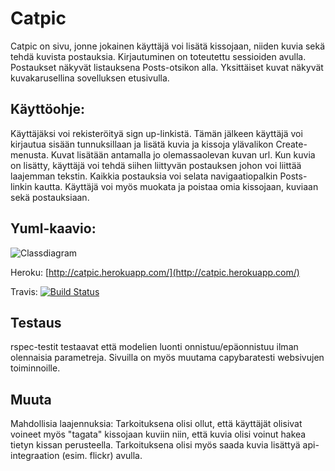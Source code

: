 # Catpic

Catpic on sivu, jonne jokainen käyttäjä voi lisätä kissojaan, niiden kuvia sekä tehdä kuvista postauksia. Kirjautuminen on toteutettu sessioiden avulla. Postaukset näkyvät listauksena Posts-otsikon alla. Yksittäiset kuvat näkyvät kuvakarusellina sovelluksen etusivulla.

## Käyttöohje: 
Käyttäjäksi voi rekisteröityä sign up-linkistä. Tämän jälkeen käyttäjä voi kirjautua sisään tunnuksillaan ja lisätä kuvia ja kissoja ylävalikon Create-menusta. Kuvat lisätään antamalla jo olemassaolevan kuvan url. Kun kuvia on lisätty, käyttäjä voi tehdä siihen liittyvän postauksen johon voi liittää laajemman tekstin. Kaikkia postauksia voi selata navigaatiopalkin Posts-linkin kautta. Käyttäjä voi myös muokata ja poistaa omia kissojaan, kuviaan sekä postauksiaan.

## Yuml-kaavio: 

![Classdiagram](https://dl.dropboxusercontent.com/u/19373621/luokkakaavio.png)

Heroku: [http://catpic.herokuapp.com/](http://catpic.herokuapp.com/)

Travis: [![Build Status](https://travis-ci.org/manulimon/catpic.png)](https://travis-ci.org/manulimon/catpic)

## Testaus

rspec-testit testaavat että modelien luonti onnistuu/epäonnistuu ilman olennaisia parametreja.
Sivuilla on myös muutama capybaratesti websivujen toiminnoille.

## Muuta

Mahdollisia laajennuksia: Tarkoituksena olisi ollut, että käyttäjät olisivat voineet myös "tagata" kissojaan kuviin niin, että kuvia olisi voinut hakea tietyn kissan perusteella. Tarkoituksena olisi myös saada kuvia lisättyä api-integraation (esim. flickr) avulla.